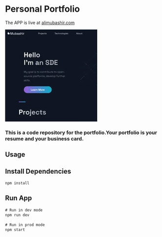 # Personal Portfolio

The APP is live at [alimubashir.com](https://www.alimubashir.com/)

![Screenshot](./public/images/2.webp)

### This is a code repository for the portfolio.Your portfolio is your resume and your business card.

## Usage

## Install Dependencies

```
npm install
```

## Run App

```
# Run in dev mode
npm run dev

# Run in prod mode
npm start
```
